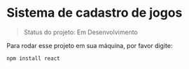 <h1> Sistema de cadastro de jogos </h1>

> Status do projeto: Em Desenvolvimento

Para rodar esse projeto em sua máquina, por favor digite:

```
npm install react
```
